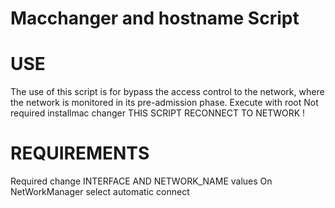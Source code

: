 # Macchanger and hostname Script

# USE 

 The use of this script is for bypass the access control to the network, where the network is monitored in its pre-admission phase.
 Execute  with root 
 Not required installmac changer
 THIS SCRIPT RECONNECT TO NETWORK !

# REQUIREMENTS  

 Required change INTERFACE AND NETWORK_NAME  values
 On NetWorkManager select automatic connect 
